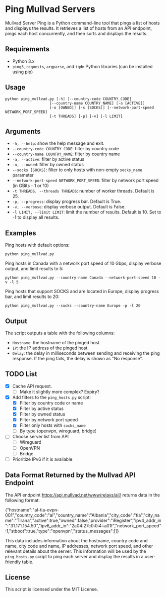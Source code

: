 # Ping Mullvad Servers

Mullvad Server Ping is a Python command-line tool that pings a list of hosts and displays the results. It retrieves a list of hosts from an API endpoint, pings each host concurrently, and then sorts and displays the results.

## Requirements

* Python 3.x
* `ping3`, `requests`, `argparse`, and `tqdm` Python libraries (can be installed using pip)

## Usage

```
python ping_mullvad.py [-h] [--country-code COUNTRY_CODE]
                    [--country-name COUNTRY_NAME] [-a [ACTIVE]]
                    [-o [OWNED]] [-s [SOCKS]] [--network-port-speed NETWORK_PORT_SPEED]
                    [-t THREADS] [-p] [-v] [-l LIMIT]
```

## Arguments

* `-h, --help`: show the help message and exit.
* `--country-code COUNTRY_CODE`: filter by country code
* `--country-name COUNTRY_NAME`: filter by country name
* `-a, --active`: filter by active status
* `-o, --owned`: filter by owned status
* `--socks [SOCKS]`: filter to only hosts with non-empty `socks_name` parameter
* `--network-port-speed NETWORK_PORT_SPEED`: filter by network port speed (in GBits - 1 or 10)
* `-t THREADS, --threads THREADS`: number of worker threads. Default is 25.
* `-p, --progress`: display progress bar. Default is True.
* `-v, --verbose`: display verbose output. Default is False.
* `-l LIMIT, --limit LIMIT`: limit the number of results. Default is 10. Set to -1 to display all results.

## Examples

Ping hosts with default options:

```
python ping_mullvad.py
```

Ping hosts in Canada with a network port speed of 10 Gbps, display verbose output, and limit results to 5:

```
python ping_mullvad.py --country-name Canada --network-port-speed 10 -v -l 5
```

Ping hosts that support SOCKS and are located in Europe, display progress bar, and limit results to 20:

```
python ping_mullvad.py --socks --country-name Europe -p -l 20
```

## Output

The script outputs a table with the following columns:

* `Hostname`: the hostname of the pinged host.
* `IP`: the IP address of the pinged host.
* `Delay`: the delay in milliseconds between sending and receiving the ping response. If the ping fails, the delay is shown as "No response".

## TODO List

- [x] Cache API request.
  - [ ] Make it slightly more complex? Expiry?
- [x] Add filters to the `ping_hosts.py` script:
  - [x] Filter by country code or name
  - [x] Filter by active status
  - [x] Filter by owned status
  - [x] Filter by network port speed
  - [x] Filter only hosts with `socks_name`
  - [ ] By type (openvpn, wireguard, bridge)
- [ ] Choose server list from API
  - [ ] Wireguard
  - [ ] OpenVPN
  - [ ] Bridge
- [ ] Prioritize IPv6 if it is available

## Data Format Returned by the Mullvad API Endpoint

The API endpoint https://api.mullvad.net/www/relays/all/ returns data in the following format:

{"hostname":"al-tia-ovpn-001","country_code":"al","country_name":"Albania","city_code":"tia","city_name":"Tirana","active":true,"owned":false,"provider":"iRegister","ipv4_addr_in":"31.171.154.50","ipv6_addr_in":"2a04:27c0:0:4::a01f","network_port_speed":1,"stboot":true,"type":"openvpn","status_messages":[]}

This data includes information about the hostname, country code and name, city code and name, IP addresses, network port speed, and other relevant details about the server. This information will be used by the `ping_hosts.py` script to ping each server and display the results in a user-friendly table.

## License

This script is licensed under the MIT License.
